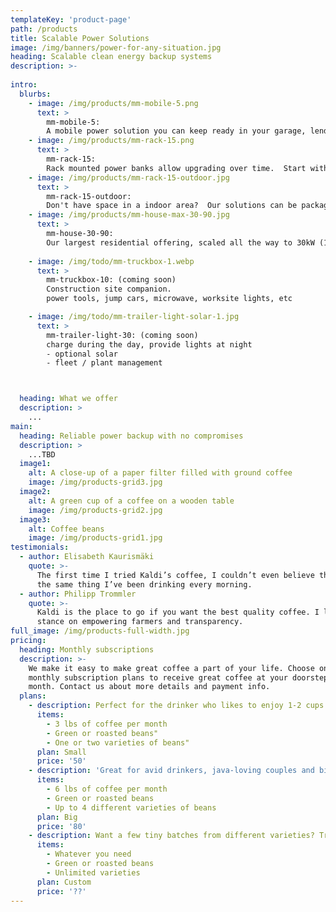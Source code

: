 ```yaml
---
templateKey: 'product-page'
path: /products
title: Scalable Power Solutions
image: /img/banners/power-for-any-situation.jpg
heading: Scalable clean energy backup systems
description: >-
  
intro:
  blurbs:
    - image: /img/products/mm-mobile-5.png
      text: >
        mm-mobile-5:
        A mobile power solution you can keep ready in your garage, lend to a neighbor, or take with you to an off-grid cabin.
    - image: /img/products/mm-rack-15.png
      text: >
        mm-rack-15:
        Rack mounted power banks allow upgrading over time.  Start with 5kW power, 5kWh batteries and expand up to 15kWh batteries.  Multiple MM-racks can be parallized to scale up further.
    - image: /img/products/mm-rack-15-outdoor.jpg
      text: >
        mm-rack-15-outdoor:
        Don't have space in a indoor area?  Our solutions can be packaged in NEMA 3R enclosures.
    - image: /img/products/mm-house-max-30-90.jpg
      text: >
        mm-house-30-90: 
        Our largest residential offering, scaled all the way to 30kW (125a) continious power, 180kWh battery storage.  This package can backup very large homes or multiple structures on your property.
    
    - image: /img/todo/mm-truckbox-1.webp
      text: >
        mm-truckbox-10: (coming soon)
        Construction site companion.
        power tools, jump cars, microwave, worksite lights, etc

    - image: /img/todo/mm-trailer-light-solar-1.jpg
      text: >
        mm-trailer-light-30: (coming soon)
        charge during the day, provide lights at night
        - optional solar
        - fleet / plant management



  heading: What we offer
  description: >
    ...
main:
  heading: Reliable power backup with no compromises
  description: >
    ...TBD
  image1:
    alt: A close-up of a paper filter filled with ground coffee
    image: /img/products-grid3.jpg
  image2:
    alt: A green cup of a coffee on a wooden table
    image: /img/products-grid2.jpg
  image3:
    alt: Coffee beans
    image: /img/products-grid1.jpg
testimonials:
  - author: Elisabeth Kaurismäki
    quote: >-
      The first time I tried Kaldi’s coffee, I couldn’t even believe that was
      the same thing I’ve been drinking every morning.
  - author: Philipp Trommler
    quote: >-
      Kaldi is the place to go if you want the best quality coffee. I love their
      stance on empowering farmers and transparency.
full_image: /img/products-full-width.jpg
pricing:
  heading: Monthly subscriptions
  description: >-
    We make it easy to make great coffee a part of your life. Choose one of our
    monthly subscription plans to receive great coffee at your doorstep each
    month. Contact us about more details and payment info.
  plans:
    - description: Perfect for the drinker who likes to enjoy 1-2 cups per day.
      items:
        - 3 lbs of coffee per month
        - Green or roasted beans"
        - One or two varieties of beans"
      plan: Small
      price: '50'
    - description: 'Great for avid drinkers, java-loving couples and bigger crowds'
      items:
        - 6 lbs of coffee per month
        - Green or roasted beans
        - Up to 4 different varieties of beans
      plan: Big
      price: '80'
    - description: Want a few tiny batches from different varieties? Try our custom plan
      items:
        - Whatever you need
        - Green or roasted beans
        - Unlimited varieties
      plan: Custom
      price: '??'
---
```

